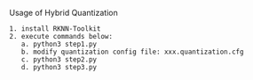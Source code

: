 Usage of Hybrid Quantization
```
1. install RKNN-Toolkit
2. execute commands below:
   a. python3 step1.py
   b. modify quantization config file: xxx.quantization.cfg
   c. python3 step2.py
   d. python3 step3.py
```
